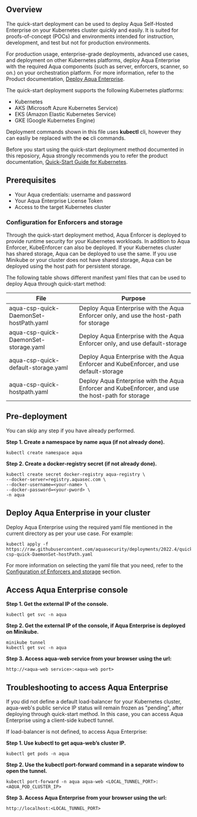 ## Overview

The quick-start deployment can be used to deploy Aqua Self-Hosted Enterprise on your Kubernetes cluster quickly and easily. It is suited for proofs-of-concept (POCs) and environments intended for instruction, development, and test but not for production environments.

For production usage, enterprise-grade deployments, advanced use cases, and deployment on other Kubernetes platforms, deploy Aqua Enterprise with the required Aqua components (such as server, enforcers, scanner, so on.) on your orchestration platform. For more information, refer to the Product documentation, [Deploy Aqua Enterprise](https://docs.aquasec.com/docs/deployment-overview).

The quick-start deployment supports the following Kubernetes platforms:
* Kubernetes
* AKS (Microsoft Azure Kubernetes Service)
* EKS (Amazon Elastic Kubernetes Service)
* GKE (Google Kubernetes Engine)

Deployment commands shown in this file uses **kubectl** cli, however they can easliy be replaced with the **oc** cli commands.

Before you start using the quick-start deployment method documented in this reposiory, Aqua strongly recommends you to refer the product documentation, [Quick-Start Guide for Kubernetes](https://docs.aquasec.com/docs/quick-start-guide-for-kubernetes).

## Prerequisites
* Your Aqua credentials: username and password
* Your Aqua Enterprise License Token
* Access to the target Kubernetes cluster

### Configuration for Enforcers and storage

Through the quick-start deployment method, Aqua Enforcer is deployed to provide runtime security for your Kubernetes workloads. In addition to Aqua Enforcer, KubeEnforcer can also be deployed. If your Kubernetes cluster has shared storage, Aqua can be deployed to use the same. If you use Minikube or your cluster does not have shared storage, Aqua can be deployed using the host path for persistent storage. 

The following table shows different manifest yaml files that can be used to deploy Aqua through quick-start method:

| File                                   | Purpose                                                                                             |
|----------------------------------------|---------------------------------------------------------------------------------------------------|
| aqua-csp-quick-DaemonSet-hostPath.yaml | Deploy Aqua Enterprise with the Aqua Enforcer only, and use the host-path for storage             |
| aqua-csp-quick-DaemonSet-storage.yaml  | Deploy Aqua Enterprise with the Aqua Enforcer only, and use default-storage                       |
| aqua-csp-quick-default-storage.yaml    | Deploy Aqua Enterprise with the Aqua Enforcer and KubeEnforcer, and use default-storage           |
| aqua-csp-quick-hostpath.yaml           | Deploy Aqua Enterprise with the Aqua Enforcer and KubeEnforcer, and use the host-path for storage |

## Pre-deployment

You can skip any step if you have already performed.

**Step 1. Create a namespace by name aqua (if not already done).**

```SHELL
kubectl create namespace aqua
```

**Step 2. Create a docker-registry secret (if not already done).**

```SHELL
kubectl create secret docker-registry aqua-registry \
--docker-server=registry.aquasec.com \
--docker-username=<your-name> \
--docker-password=<your-pword> \
-n aqua
```

## Deploy Aqua Enterprise in your cluster

Deploy Aqua Enterprise using the required yaml file mentioned in the current directory as per your use case. For example:

```SHELL
kubectl apply -f https://raw.githubusercontent.com/aquasecurity/deployments/2022.4/quick_start/kubernetes_and_openshift/manifests/aqua-csp-quick-DaemonSet-hostPath.yaml
```

For more information on selecting the yaml file that you need, refer to the [Configuration of Enforcers and storage](#configuration-of-enforcers-and-storage) section.

## Access Aqua Enterprise console

**Step 1. Get the external IP of the console.**

```SHELL
kubectl get svc -n aqua
```

**Step 2. Get the external IP of the console, if Aqua Enterprise is deployed on Minikube.**

```SHELL
minikube tunnel
kubectl get svc -n aqua
```

**Step 3. Access aqua-web service from your browser using the url:**

```SHELL
http://<aqua-web service>:<aqua-web port>
```

## Troubleshooting to access Aqua Enterprise

If you did not define a default load-balancer for your Kubernetes cluster, aqua-web's public service IP status will remain frozen as "pending", after deploying through quick-start method. In this case, you can access Aqua Enterprise using a client-side kubectl tunnel. 

If load-balancer is not defined, to access Aqua Enterprise:

**Step 1. Use kubectl to get aqua-web’s cluster IP.**

```SHELL
kubectl get pods -n aqua
```

**Step 2. Use the kubectl port-forward command in a separate window to open the tunnel.**

```SHELL
kubectl port-forward -n aqua aqua-web <LOCAL_TUNNEL_PORT>:<AQUA_POD_CLUSTER_IP>
```

**Step 3. Access Aqua Enterprise from your browser using the url:**

```SHELL
http://localhost:<LOCAL_TUNNEL_PORT>
```